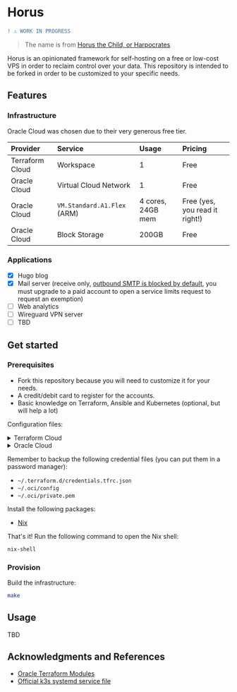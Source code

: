 # Horus

```diff
! ⚠️ WORK IN PROGRESS
```

> The name is from [Horus the Child, or Harpocrates](https://en.wikipedia.org/wiki/Harpocrates)

Horus is an opinionated framework for self-hosting on a free or low-cost VPS in order to reclaim control over your data.
This repository is intended to be forked in order to be customized to your specific needs.

## Features

### Infrastructure

Oracle Cloud was chosen due to their very generous free tier.

| Provider        | Service                     | Usage             | Pricing                        |
| :--             | :--                         | :--               | :--                            |
| Terraform Cloud | Workspace                   | 1                 | Free                           |
| Oracle Cloud    | Virtual Cloud Network       | 1                 | Free                           |
| Oracle Cloud    | `VM.Standard.A1.Flex` (ARM) | 4 cores, 24GB mem | Free (yes, you read it right!) |
| Oracle Cloud    | Block Storage               | 200GB             | Free                           |

### Applications

- [x] Hugo blog
- [x] Mail server (receive only, [outbound SMTP is blocked by default](https://docs.oracle.com/en-us/iaas/releasenotes/changes/f7e95770-9844-43db-916c-6ccbaf2cfe24/), you must upgrade to a paid account to open a service limits request to request an exemption)
- [ ] Web analytics
- [ ] Wireguard VPN server
- [ ] TBD

## Get started

### Prerequisites

- Fork this repository because you will need to customize it for your needs.
- A credit/debit card to register for the accounts.
- Basic knowledge on Terraform, Ansible and Kubernetes (optional, but will help a lot)

Configuration files:

<details>

<summary>Terraform Cloud</summary>

- Create a Terraform Cloud account at <https://app.terraform.io>
- Run `terraform login` and follow the instruction

</details>

<details>

<summary>Oracle Cloud</summary>

- Create an Oracle Cloud account at <https://cloud.oracle.com>
- Generate an API signing key:
  - Profile menu (User menu icon) -> User Settings -> API Keys -> Add API Key
  - Select Generate API Key Pair, download the private key to `~/.oci/private.pem` and click Add
  - Copy the Configuration File Preview to `~/.oci/config` and change `key_file` to `~/.oci/private.pem`

If you see a warning like this, try to avoid those regions:

> ⚠️ Because of high demand for Arm Ampere A1 Compute capacity in the Foo and Bar regions, A1 instance availability in these regions is limited.
> If you plan to create A1 instances, we recommend choosing another region as your home region

</details>

Remember to backup the following credential files (you can put them in a password manager):

- `~/.terraform.d/credentials.tfrc.json`
- `~/.oci/config`
- `~/.oci/private.pem`

Install the following packages:

- [Nix](https://nixos.org/download.html)

That's it! Run the following command to open the Nix shell:

```sh
nix-shell
```

### Provision

Build the infrastructure:

```sh
make
```

## Usage

TBD

## Acknowledgments and References

- [Oracle Terraform Modules](https://github.com/oracle-terraform-modules)
- [Official k3s systemd service file](https://github.com/k3s-io/k3s/blob/master/k3s.service)
